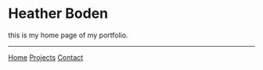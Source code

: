 # Heather Boden

this is my home page of my portfolio. 

----
[Home](/index.markdown)
[Projects](/projects.markdown)
[Contact](/contact.markdown)